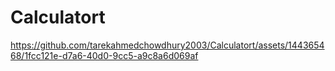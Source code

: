 # Calculatort




https://github.com/tarekahmedchowdhury2003/Calculatort/assets/144365468/1fcc121e-d7a6-40d0-9cc5-a9c8a6d069af

